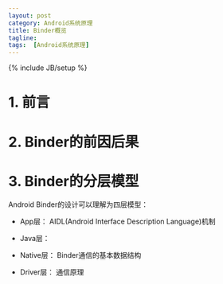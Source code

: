 ```yaml
---
layout: post
category: Android系统原理
title: Binder概览
tagline:
tags:  [Android系统原理]
---
```

{% include JB/setup %}

# 1. 前言

# 2. Binder的前因后果

# 3. Binder的分层模型

Android Binder的设计可以理解为四层模型：

- App层： AIDL(Android Interface Description Language)机制

- Java层：

- Native层： Binder通信的基本数据结构

- Driver层： 通信原理